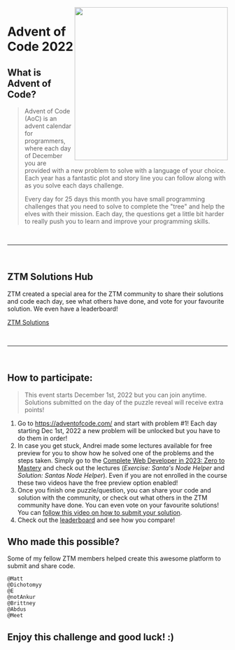 <img src="/advent.png" width="350" align="right" />

# Advent of Code 2022

## What is Advent of Code?

> Advent of Code (AoC) is an advent calendar for programmers, where each day of December you are provided with a new problem to solve with a language of your choice. Each year has a fantastic plot and story line you can follow along with as you solve each days challenge.
>
> Every day for 25 days this month you have small programming challenges that you need to solve to complete the "tree" and help the elves with their mission. Each day, the questions get a little bit harder to really push you to learn and improve your programming skills.

<br />

---

<br />

## ZTM Solutions Hub

ZTM created a special area for the ZTM community to share their solutions and code each day, see what others have done, and vote for your favourite solution. We even have a leaderboard!

[ZTM Solutions](https://academy.zerotomastery.io/a/aff_w9q83ypr/external?affcode=441520_5cipxkgo)

<br />

---

<br />

## How to participate:

> This event starts December 1st, 2022 but you can join anytime. Solutions submitted on the day of the puzzle reveal will receive extra points!

1. Go to https://adventofcode.com/ and start with problem #1! Each day starting Dec 1st, 2022 a new problem will be unlocked but you have to do them in order!
2. In case you get stuck, Andrei made some lectures available for free preview for you to show how he solved one of the problems and the steps taken. Simply go to the [Complete Web Developer in 2023: Zero to Mastery](https://academy.zerotomastery.io/courses/697434/lectures/12676702?affcode=441520_5cipxkgo) and check out the lectures (_Exercise: Santa's Node Helper_ and _Solution: Santas Node Helper_). Even if you are not enrolled in the course these two videos have the free preview option enabled!
3. Once you finish one puzzle/question, you can share your code and solution with the community, or check out what others in the ZTM community have done. You can even vote on your favourite solutions! You can [follow this video on how to submit your solution](https://www.loom.com/share/7310b6e83bcc4922b25023b62d173611).
4. Check out the [leaderboard](https://academy.zerotomastery.io/a/aff_v33cvfjm/external?affcode=441520_5cipxkgo) and see how you compare!

## Who made this possible?

Some of my fellow ZTM members helped create this awesome platform to submit and share code.

```
@Matt
@Dichotomyy
@E
@notAnkur
@Brittney
@Abdus
@Meet
```

## Enjoy this challenge and good luck! :)

